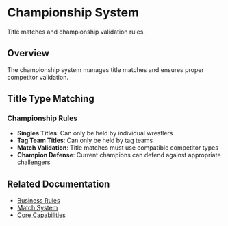 # Championship System

Title matches and championship validation rules.

## Overview

The championship system manages title matches and ensures proper competitor validation.

## Title Type Matching

### Championship Rules
- **Singles Titles**: Can only be held by individual wrestlers
- **Tag Team Titles**: Can only be held by tag teams
- **Match Validation**: Title matches must use compatible competitor types
- **Champion Defense**: Current champions can defend against appropriate challengers

## Related Documentation
- [Business Rules](business-rules.md)
- [Match System](match-system.md)
- [Core Capabilities](core-capabilities.md)

